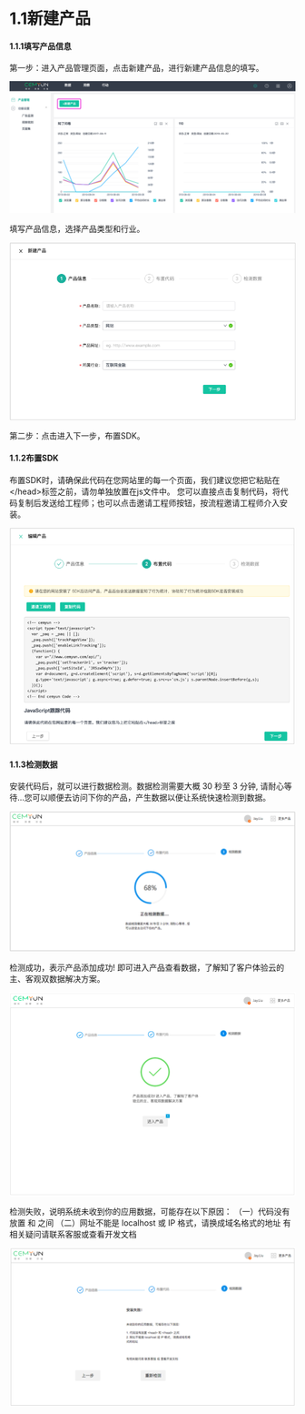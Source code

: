 # 1.1新建产品

#### 1.1.1填写产品信息

 第一步：进入产品管理页面，点击新建产品，进行新建产品信息的填写。

![&#x65B0;&#x5EFA;&#x4EA7;&#x54C1;&#x56FE;](../.gitbook/assets/02.-xin-jian-chan-pin.png)

填写产品信息，选择产品类型和行业。

![&#x586B;&#x5199;&#x4EA7;&#x54C1;&#x4FE1;&#x606F;&#x56FE;](../.gitbook/assets/chan-pin-xin-xi-tu.png)

第二步：点击进入下一步，布置SDK。

#### 1.1.2布置SDK 

布置SDK时，请确保此代码在您网站里的每一个页面，我们建议您把它粘贴在&lt;/head&gt;标签之前，请勿单独放置在js文件中。 您可以直接点击复制代码，将代码复制后发送给工程师；也可以点击邀请工程师按钮，按流程邀请工程师介入安装。

![&#x5E03;&#x7F6E;SDK&#x56FE;](../.gitbook/assets/bu-zhi-sdk-tu.png)

#### 1.1.3检测数据

安装代码后，就可以进行数据检测。数据检测需要大概 30 秒至 3 分钟, 请耐心等待...您可以顺便去访问下你的产品，产生数据以便让系统快速检测到数据。

![&#x68C0;&#x6D4B;&#x6570;&#x636E;&#x56FE;](../.gitbook/assets/jian-ce-shu-ju.png)

检测成功，表示产品添加成功! 即可进入产品查看数据，了解知了客户体验云的主、客观双数据解决方案。

![&#x6570;&#x636E;&#x68C0;&#x6D4B;&#x6210;&#x529F;&#x56FE;](../.gitbook/assets/shu-ju-jian-ce-cheng-gong-tu.png)

检测失败，说明系统未收到你的应用数据，可能存在以下原因： （一）代码没有放置  和 之间 （二）网址不能是 localhost 或 IP 格式，请换成域名格式的地址 有相关疑问请联系客服或查看开发文档

![&#x6570;&#x636E;&#x76D1;&#x6D4B;&#x5931;&#x8D25;&#x56FE;](../.gitbook/assets/image%20%289%29.png)

### 

